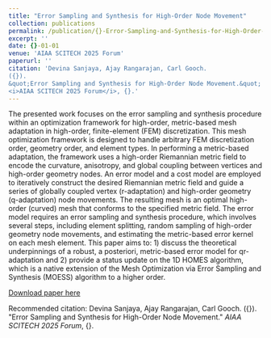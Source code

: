 ```yaml
---
title: "Error Sampling and Synthesis for High-Order Node Movement"
collection: publications
permalink: /publication/{}-Error-Sampling-and-Synthesis-for-High-Order-Node-Movement
excerpt: ''
date: {}-01-01
venue: 'AIAA SCITECH 2025 Forum'
paperurl: ''
citation: 'Devina Sanjaya, Ajay Rangarajan, Carl Gooch.
({}).
&quot;Error Sampling and Synthesis for High-Order Node Movement.&quot;
<i>AIAA SCITECH 2025 Forum</i>, {}.'
---
```

The presented work focuses on the error sampling and synthesis procedure within an optimization framework for high-order, metric-based mesh adaptation in high-order, finite-element (FEM) discretization. This mesh optimization framework is designed to handle arbitrary FEM discretization order, geometry order, and element types. In performing a metric-based adaptation, the framework uses a high-order Riemannian metric field to encode the curvature, anisotropy, and global coupling between vertices and high-order geometry nodes. An error model and a cost model are employed to iteratively construct the desired Riemannian metric field and guide a series of globally coupled vertex (r-adaptation) and high-order geometry (q-adaptation) node movements. The resulting mesh is an optimal high-order (curved) mesh that conforms to the specified metric field. The error model requires an error sampling and synthesis procedure, which involves several steps, including element splitting, random sampling of high-order geometry node movements, and estimating the metric-based error kernel on each mesh element. This paper aims to: 1) discuss the theoretical underpinnings of a robust, a posteriori, metric-based error model for qr-adaptation and 2) provide a status update on the 1D HOMES algorithm, which is a native extension of the Mesh Optimization via Error Sampling and Synthesis (MOESS) algorithm to a higher order.

[Download paper here](https://arc.aiaa.org/doi/abs/10.2514/6.2025-0780)

Recommended citation: Devina Sanjaya, Ajay Rangarajan, Carl Gooch.
({}).
&quot;Error Sampling and Synthesis for High-Order Node Movement.&quot;
<i>AIAA SCITECH 2025 Forum</i>, {}.